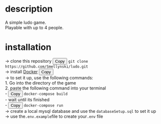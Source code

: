 # description

A simple ludo game. </br>
Playable with up to 4 people.

# installation

<!-- Copy to clipboard script -->
<script>
    function copyToClipboard(text) {
        const input = document.createElement('textarea');
        input.innerHTML = text;
        document.body.appendChild(input);
        input.select();
        const result = document.execCommand('copy');
        document.body.removeChild(input);
        return result;
    }
</script>

<!-- Installation instructions with copy button -->
-> clone this repository <button onclick="copyToClipboard('git clone https://github.com/Smellynski/ludo.git')">Copy</button> ```git clone https://github.com/Smellynski/ludo.git``` </br>
-> install [Docker](https://www.docker.com/) <button onclick="copyToClipboard('https://www.docker.com/')">Copy</button> </br>
-> to set it up, use the following commands: </br>
    1.  Go into the directory of the game </br>
    2.  paste the following command into your terminal </br>
        - <button onclick="copyToClipboard('docker-compose build')">Copy</button> ```docker-compose build``` </br>
            - wait until its finished </br>
        - <button onclick="copyToClipboard('docker-compose run')">Copy</button> ```docker-compose run``` </br>
-> create a local mysql database and use the `databaseSetup.sql` to set it up</br>
-> use the`.env.example`file to create your`.env` file
    
